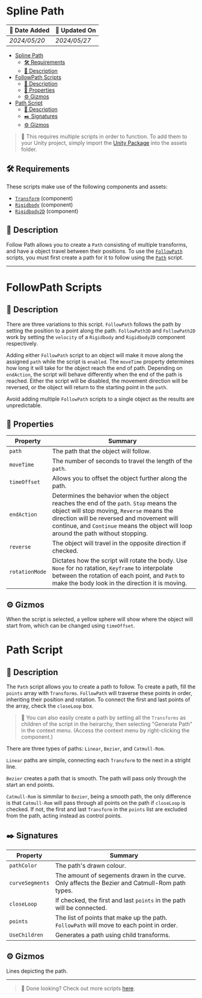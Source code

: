 # Spline Path

| 📆 Date Added | 📆 Updated On |
|-|-|
|*2024/05/20*|*2024/05/27*|

- [Spline Path](#spline-path)
  - [🛠️ Requirements](#️-requirements)
  - [📖 Description](#-description)
- [FollowPath Scripts](#followpath-scripts)
  - [📖 Description](#-description-1)
  - [🔧 Properties](#-properties)
  - [⚙️ Gizmos](#️-gizmos)
- [Path Script](#path-script)
  - [📖 Description](#-description-2)
  - [✒️ Signatures](#️-signatures)
  - [⚙️ Gizmos](#️-gizmos-1)

> :paperclip: This requires multiple scripts in order to function. To add them to your Unity project, simply import the [Unity Package][package] into the assets folder.

## 🛠️ Requirements

These scripts make use of the following components and assets:
- [`Transform`][transform] (component)
- [`Rigidbody`][rigidbody] (component)
- [`Rigidbody2D`][rigidbody2d] (component)

## 📖 Description
Follow Path allows you to create a `Path` consisting of multiple transforms, and have a object travel between their positions. To use the [`FollowPath`](#followpath-script) scripts, you must first create a path for it to follow using the [`Path`](#path-script) script.

---
# FollowPath Scripts

## 📖 Description
There are three variations to this script. `FollowPath` follows the path by setting the position to a point along the path. `FollowPath3D` and `FollowPath2D` work by setting the `velocity` of a `Rigidbody` and `Rigidbody2D` component respectively.

Adding either `FollowPath` script to an object will make it move along the assigned `path` while the script is `enabled`. The `moveTime` property determines how long it will take for the object reach the end of path. Depending on `endAction`, the script will behave differently when the end of the path is reached. Either the script will be disabled, the movement direction will be reversed, or the object will return to the starting point in the `path`.

Avoid adding multiple `FollowPath` scripts to a single object as the results are unpredictable.

## 🔧 Properties
| Property | Summary |
|-|-|
| `path` | The path that the object will follow. |
| `moveTime` | The number of seconds to travel the length of the `path`. |
| `timeOffset` | Allows you to offset the object further along the path. |
| `endAction` | Determines the behavior when the object reaches the end of the `path`. `Stop` means the object will stop moving, `Reverse` means the direction will be reversed and movement will continue, and `Continue` means the object will loop around the path without stopping. |
| `reverse` | The object will travel in the opposite direction if checked. |
| `rotationMode` | Dictates how the script will rotate the body. Use `None` for no ratation, `Keyframe` to interpolate between the rotation of each point, and `Path` to make the body look in the direction it is moving.

## ⚙️ Gizmos
When the script is selected, a yellow sphere will show where the object will start from, which can be changed  using `timeOffset`.

# Path Script

## 📖 Description
The `Path` script allows you to create a path to follow. To create a path, fill the `points` array with `Transforms`. `FollowPath` will traverse these points in order, inheriting their position and rotation. To connect the first and last points of the array, check the `closeLoop` box.

> :paperclip: You can also easily create a path by setting all the `Transforms` as children of the script in the heirarchy, then selecting "Generate Path" in the context menu. (Access the context menu by right-clicking the component.)

There are three types of paths: `Linear`, `Bezier`, and `Catmull-Rom`. 

`Linear` paths are simple, connecting each `Transform` to the next in a stright line.

`Bezier` creates a path that is smooth. The path will pass only through the start an end points.

`Catmull-Rom` is simmilar to `Bezier`, being a smooth path, the only difference is that `Catmull-Rom` will pass through all points on the path if  `closeLoop` is checked. If not, the first and last `Transform` in the `points` list are excluded from the path, acting instead as control points.

## ✒️ Signatures
| Property | Summary |
|-|-|
| `pathColor` | The path's drawn colour. |
| `curveSegments` | The amount of segements drawn in the curve. Only affects the Bezier and Catmull-Rom path types. |
| `closeLoop` | If checked, the first and last `points` in the path will be connected. |
| `points` | The list of points that make up the path. `FollowPath` will move to each point in order. |
| `UseChildren` | Generates a path using child transforms. |

## ⚙️ Gizmos

Lines depicting the path.

---
> :paperclip: Done looking? Check out more scripts [here](../).

[package]: ./splinePath.unitypackage
[transform]: https://docs.unity3d.com/ScriptReference/Transform.html
[rigidbody]: https://docs.unity3d.com/ScriptReference/Rigidbody.html
[rigidbody2d]: https://docs.unity3d.com/ScriptReference/Rigidbody2D.html